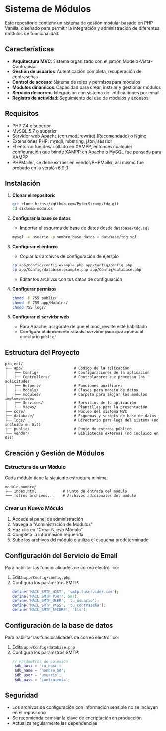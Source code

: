 # Sistema de Módulos

Este repositorio contiene un sistema de gestión modular basado en PHP Vanilla, diseñado para permitir la integración y administración de diferentes módulos de funcionalidad.

## Características

- **Arquitectura MVC**: Sistema organizado con el patrón Modelo-Vista-Controlador
- **Gestión de usuarios**: Autenticación completa, recuperación de contraseñas
- **Control de acceso**: Sistema de roles y permisos para módulos
- **Módulos dinámicos**: Capacidad para crear, instalar y gestionar módulos
- **Servicio de correo**: Integración con sistema de notificaciones por email
- **Registro de actividad**: Seguimiento del uso de módulos y accesos

## Requisitos

- PHP 7.4 o superior
- MySQL 5.7 o superior
- Servidor web Apache (con mod_rewrite) (Recomendado) o Nginx
- Extensiones PHP: mysqli, mbstring, json, session
- El entorno fue desarrollado en XAMPP, entonces cualquier configuración que brinde XAMPP en Apache o MySQL fue pensada para XAMPP
- PHPMailer, se debe extraer en vendor/PHPMailer, así mismo fue probado en la versión 6.9.3

## Instalación

1. **Clonar el repositorio**
   ```bash
   git clone https://github.com/PyterStramp/tdg.git
   cd sistema-modulos
   ```

2. **Configurar la base de datos**
   - Importar el esquema de base de datos desde `database/tdg.sql`
   ```bash
   mysql -u usuario -p nombre_base_datos < database/tdg.sql
   ```

3. **Configurar el entorno**
   - Copiar los archivos de configuración de ejemplo
   ```bash
   cp app/Config/config.example.php app/Config/config.php
   cp app/Config/database.example.php app/Config/database.php
   ```
   - Editar los archivos con tus datos de configuración

4. **Configurar permisos**
   ```bash
   chmod -R 755 public/
   chmod -R 755 app/Modules/
   chmod 755 logs/
   ```

5. **Configurar el servidor web**
   - Para Apache, asegúrate de que el mod_rewrite esté habilitado
   - Configura el documento raíz del servidor para que apunte al directorio `public/`

## Estructura del Proyecto

```
project/
├── app/                       # Código de la aplicación
│   ├── Config/                # Configuraciones de la aplicación
│   ├── Controllers/           # Controladores que procesan las solicitudes
│   ├── Helpers/               # Funciones auxiliares
│   ├── Models/                # Clases para manejo de datos
│   ├── modules/               # Carpeta para alojar los módulos implementados
│   ├── Services/              # Servicios de la aplicación
│   └── Views/                 # Plantillas para la presentación
├── core/                      # Núcleo del sistema MVC
├── database/                  # Esquemas y scripts de base de datos
├── logs/                      # Directorio para logs del sistema (no incluido en Git)
├── public/                    # Punto de entrada público
└── vendor/                    # Bibliotecas externas (no incluido en Git)
```

## Creación y Gestión de Módulos

### Estructura de un Módulo

Cada módulo tiene la siguiente estructura mínima:
```
module-nombre/
├── index.html            # Punto de entrada del módulo
└── [otros archivos...]   # Archivos adicionales del módulo
```

### Crear un Nuevo Módulo

1. Accede al panel de administración
2. Navega a "Administración de Módulos"
3. Haz clic en "Crear Nuevo Módulo"
4. Completa la información requerida
5. Sube los archivos del módulo o utiliza el esquema predeterminado

## Configuración del Servicio de Email

Para habilitar las funcionalidades de correo electrónico:

1. Edita `app/Config/config.php`
2. Configura los parámetros SMTP:
   ```php
   define('MAIL_SMTP_HOST', 'smtp.tuservidor.com');
   define('MAIL_SMTP_PORT', 587);
   define('MAIL_SMTP_USER', 'tu_usuario');
   define('MAIL_SMTP_PASS', 'tu_contraseña');
   define('MAIL_SMTP_SECURE', 'tls');
   ```

## Configuración de la base de datos

Para habilitar las funcionalidades de correo electrónico:

1. Edita `app/Config/database.php`
2. Configura los parámetros SMTP:
   ```php
   // Parámetros de conexión
    $db_host = 'tu_host';
    $db_name = 'nombre_bd';
    $db_user = 'usuario';
    $db_pass = 'contrasenia';
    ```

## Seguridad

- Los archivos de configuración con información sensible no se incluyen en el repositorio
- Se recomienda cambiar la clave de encriptación en producción
- Actualiza regularmente las dependencias
